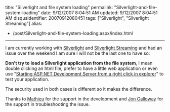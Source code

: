 title: "Silverlight and file system loading"
permalink: "Silverlight-and-file-system-loading"
date: 9/12/2007 8:04:51 AM
updated: 9/12/2007 8:04:51 AM
disqusIdentifier: 20070912080451
tags: ["Silverlight", "Silverlight Streaming"]
alias:
 - /post/Silverlight-and-file-system-loading.aspx/index.html
---
I am currently working with [Silverlight](http://silverlight.net/Default.aspx) and [Silverlight Streaming](http://silverlight.live.com/) and had an issue over the weekend I am sure I will not be the last one to have so:

**Don't try to load a Silverlight application from the file system**, I mean double clicking an html file, prefer to have a little web application or even use "[Starting ASP.NET Development Server from a right click in explorer](http://weblogs.asp.net/lkempe/archive/2007/07/06/starting-asp-net-development-server-from-a-right-click-in-explorer.aspx)" to test your application.
<!-- more -->

The security used in both cases is different so it makes the difference.

Thanks to [Mathieu](http://www.techheadbrothers.com/Auteurs.aspx/mathieu-kempe) for the support in the development and [Jon Galloway](http://weblogs.asp.net/jgalloway/) for the support in troubleshooting the issue.
